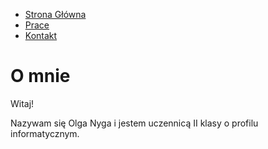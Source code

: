<!doctype html>
<html lang="pl">
    <head>
        <title>Strona główna</title>
		<meta charset="utf-8"/>
        <meta name="keywords" content="Olga, Nyga"/>
  <meta name="description" content="Portfolio"/>
  <meta name="author" content="Olga Nyga"/>
  <meta name="viewport" content="width=device-width"/>
  <link rel="alternate icon" href="favicon.png" sizes="32x32" type="image/png">
        <style>
            body {
                background-image:  url(https://i.pinimg.com/originals/55/e8/1e/55e81ed4b955587451af5555921d8002.jpg)
                    }
        </style>
    </head>
    <body>
        <div id='cssmenu'>
            <ul>
                <li class="active"><a href="index.html"><span>Strona Główna</span></a></li>
                <li><a href="html/prace.html"><span>Prace</span></a></li>
                <li><a href="html/kontakt.html"><span>Kontakt</span></a></li>
            </ul>
        </div>
        <h1>O mnie</h1>
        <p class="about">Witaj!</p>
        <p class="about">Nazywam się Olga Nyga i jestem uczennicą II klasy o profilu informatycznym.</p> 
    </body>
</html>
